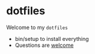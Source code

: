 # dotfiles

Welcome to my `dotfiles`

* bin/setup to install everything
* Questions are [welcome](https://github.com/dcchuck/dotfiles/issues)
